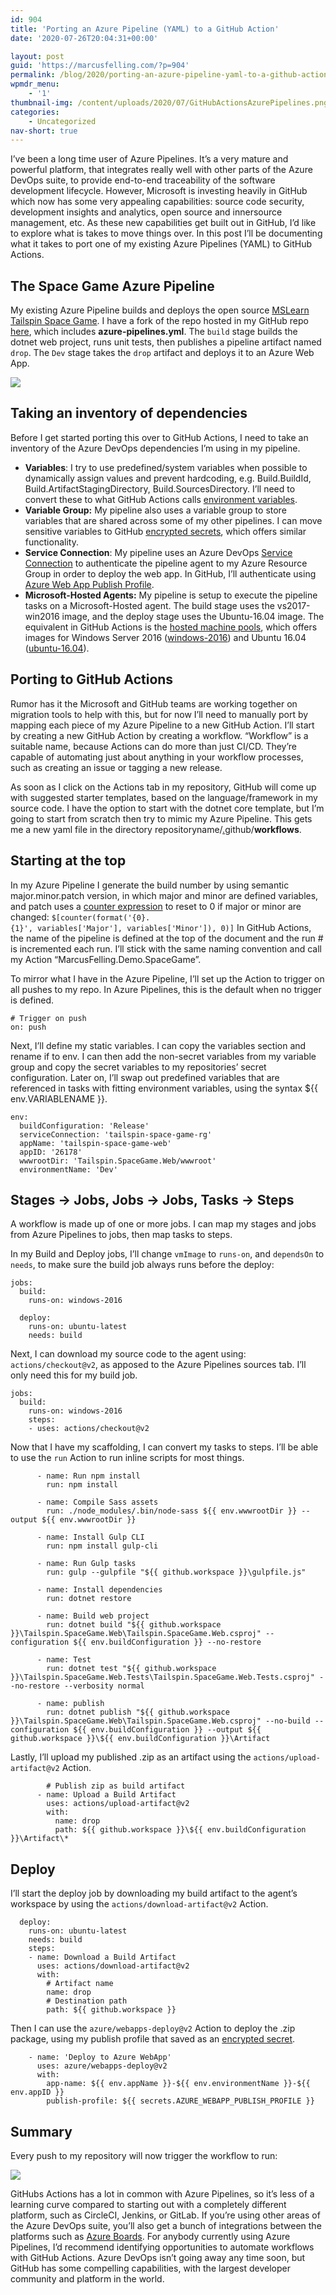 ```yaml
---
id: 904
title: 'Porting an Azure Pipeline (YAML) to a GitHub Action'
date: '2020-07-26T20:04:31+00:00'

layout: post
guid: 'https://marcusfelling.com/?p=904'
permalink: /blog/2020/porting-an-azure-pipeline-yaml-to-a-github-action/
wpmdr_menu:
    - '1'
thumbnail-img: /content/uploads/2020/07/GitHubActionsAzurePipelines.png
categories:
    - Uncategorized
nav-short: true
---
```



I’ve been a long time user of Azure Pipelines. It’s a very mature and powerful platform, that integrates really well with other parts of the Azure DevOps suite, to provide end-to-end traceability of the software development lifecycle. However, Microsoft is investing heavily in GitHub which now has some very appealing capabilities: source code security, development insights and analytics, open source and innersource management, etc. As these new capabilities get built out in GitHub, I’d like to explore what is takes to move things over. In this post I’ll be documenting what it takes to port one of my existing Azure Pipelines (YAML) to GitHub Actions.

## The Space Game Azure Pipeline

My existing Azure Pipeline builds and deploys the open source [MSLearn Tailspin Space Game](https://github.com/MicrosoftDocs/mslearn-tailspin-spacegame-web). I have a fork of the repo hosted in my GitHub repo [here](https://github.com/MarcusFelling/Demo.SpaceGame/tree/port-pipeline), which includes **azure-pipelines.yml**. The `build` stage builds the dotnet web project, runs unit tests, then publishes a pipeline artifact named `drop`. The `Dev` stage takes the `drop` artifact and deploys it to an Azure Web App.

![](/content/uploads/2020/07/image-3.png)

## Taking an inventory of dependencies

Before I get started porting this over to GitHub Actions, I need to take an inventory of the Azure DevOps dependencies I’m using in my pipeline.

- **Variables**: I try to use predefined/system variables when possible to dynamically assign values and prevent hardcoding, e.g. Build.BuildId, Build.ArtifactStagingDirectory, Build.SourcesDirectory. I’ll need to convert these to what GitHub Actions calls [environment variables](https://docs.github.com/en/actions/configuring-and-managing-workflows/using-environment-variables#default-environment-variables).
- **Variable Group:** My pipeline also uses a variable group to store variables that are shared across some of my other pipelines. I can move sensitive variables to GitHub [encrypted secrets](https://docs.github.com/en/actions/configuring-and-managing-workflows/creating-and-storing-encrypted-secrets), which offers similar functionality.
- **Service Connection**: My pipeline uses an Azure DevOps [Service Connection](https://docs.microsoft.com/en-us/azure/devops/pipelines/library/connect-to-azure?view=azure-devops) to authenticate the pipeline agent to my Azure Resource Group in order to deploy the web app. In GitHub, I’ll authenticate using [Azure Web App Publish Profile](https://github.com/projectkudu/kudu/wiki/Deployment-credentials#site-credentials-aka-publish-profile-credentials).
- **Microsoft-Hosted Agents:** My pipeline is setup to execute the pipeline tasks on a Microsoft-Hosted agent. The build stage uses the vs2017-win2016 image, and the deploy stage uses the Ubuntu-16.04 image. The equivalent in GitHub Actions is the [hosted machine pools](https://github.com/actions/virtual-environments), which offers images for Windows Server 2016 ([windows-2016](https://github.com/actions/virtual-environments/blob/main/images/win/Windows2016-Readme.md)) and Ubuntu 16.04 ([ubuntu-16.04](https://github.com/actions/virtual-environments/blob/main/images/linux/Ubuntu1604-README.md)).

## Porting to GitHub Actions

Rumor has it the Microsoft and GitHub teams are working together on migration tools to help with this, but for now I’ll need to manually port by mapping each piece of my Azure Pipeline to a new GitHub Action. I’ll start by creating a new GitHub Action by creating a workflow. “Workflow” is a suitable name, because Actions can do more than just CI/CD. They’re capable of automating just about anything in your workflow processes, such as creating an issue or tagging a new release.

As soon as I click on the Actions tab in my repository, GitHub will come up with suggested starter templates, based on the language/framework in my source code. I have the option to start with the dotnet core template, but I’m going to start from scratch then try to mimic my Azure Pipeline. This gets me a new yaml file in the directory repositoryname/[.](https://github.com/MarcusFelling/github-branch-protector/tree/master/.github)github/**workflows**.

## Starting at the top

In my Azure Pipeline I generate the build number by using semantic major.minor.patch version, in which major and minor are defined variables, and patch uses a [counter expression](https://docs.microsoft.com/en-us/azure/devops/pipelines/process/expressions?view=azure-devops) to reset to 0 if major or minor are changed: `$[counter(format('{0}.{1}', variables['Major'], variables['Minor']), 0)]` In GitHub Actions, the name of the pipeline is defined at the top of the document and the run # is incremented each run. I’ll stick with the same naming convention and call my Action “MarcusFelling.Demo.SpaceGame”.

To mirror what I have in the Azure Pipeline, I’ll set up the Action to trigger on all pushes to my repo. In Azure Pipelines, this is the default when no trigger is defined.

```
# Trigger on push
on: push
```

Next, I’ll define my static variables. I can copy the variables section and rename if to env. I can then add the non-secret variables from my variable group and copy the secret variables to my repositories’ secret configuration. Later on, I’ll swap out predefined variables that are referenced in tasks with fitting environment variables, using the syntax ${{ env.VARIABLENAME }}.

```
env:
  buildConfiguration: 'Release'
  serviceConnection: 'tailspin-space-game-rg'
  appName: 'tailspin-space-game-web'
  appID: '26178'
  wwwrootDir: 'Tailspin.SpaceGame.Web/wwwroot'
  environmentName: 'Dev'
```

## Stages -> Jobs, Jobs -> Jobs, Tasks -> Steps

A workflow is made up of one or more jobs. I can map my stages and jobs from Azure Pipelines to jobs, then map tasks to steps.

In my Build and Deploy jobs, I’ll change `vmImage` to `runs-on`, and `dependsOn` to `needs`, to make sure the build job always runs before the deploy:

```
jobs:
  build:
    runs-on: windows-2016

  deploy:
    runs-on: ubuntu-latest
    needs: build
```

Next, I can download my source code to the agent using: `actions/checkout@v2`, as apposed to the Azure Pipelines sources tab. I’ll only need this for my build job.

```
jobs:
  build:
    runs-on: windows-2016
    steps:
    - uses: actions/checkout@v2
```

Now that I have my scaffolding, I can convert my tasks to steps. I’ll be able to use the `run` Action to run inline scripts for most things.

```
      - name: Run npm install
        run: npm install

      - name: Compile Sass assets
        run: ./node_modules/.bin/node-sass ${{ env.wwwrootDir }} --output ${{ env.wwwrootDir }}

      - name: Install Gulp CLI
        run: npm install gulp-cli
        
      - name: Run Gulp tasks
        run: gulp --gulpfile "${{ github.workspace }}\gulpfile.js"
          
      - name: Install dependencies
        run: dotnet restore
        
      - name: Build web project
        run: dotnet build "${{ github.workspace }}\Tailspin.SpaceGame.Web\Tailspin.SpaceGame.Web.csproj" --configuration ${{ env.buildConfiguration }} --no-restore
        
      - name: Test
        run: dotnet test "${{ github.workspace }}\Tailspin.SpaceGame.Web.Tests\Tailspin.SpaceGame.Web.Tests.csproj" --no-restore --verbosity normal
   
      - name: publish
        run: dotnet publish "${{ github.workspace }}\Tailspin.SpaceGame.Web\Tailspin.SpaceGame.Web.csproj" --no-build --configuration ${{ env.buildConfiguration }} --output ${{ github.workspace }}\${{ env.buildConfiguration }}\Artifact
```

Lastly, I’ll upload my published .zip as an artifact using the `actions/upload-artifact@v2` Action.

```
        # Publish zip as build artifact
      - name: Upload a Build Artifact
        uses: actions/upload-artifact@v2
        with:
          name: drop
          path: ${{ github.workspace }}\${{ env.buildConfiguration }}\Artifact\*
```

## Deploy

I’ll start the deploy job by downloading my build artifact to the agent’s workspace by using the `actions/download-artifact@v2` Action.

```
  deploy:
    runs-on: ubuntu-latest
    needs: build
    steps:
    - name: Download a Build Artifact
      uses: actions/download-artifact@v2
      with:
        # Artifact name
        name: drop
        # Destination path
        path: ${{ github.workspace }}
```

Then I can use the `azure/webapps-deploy@v2` Action to deploy the .zip package, using my publish profile that saved as an [encrypted secret](https://docs.github.com/en/actions/configuring-and-managing-workflows/creating-and-storing-encrypted-secrets).

```
    - name: 'Deploy to Azure WebApp'
      uses: azure/webapps-deploy@v2
      with:
        app-name: ${{ env.appName }}-${{ env.environmentName }}-${{ env.appID }}
        publish-profile: ${{ secrets.AZURE_WEBAPP_PUBLISH_PROFILE }}
```

## Summary

Every push to my repository will now trigger the workflow to run:

![](/content/uploads/2020/07/image-4.png)

GitHubs Actions has a lot in common with Azure Pipelines, so it’s less of a learning curve compared to starting out with a completely different platform, such as CircleCI, Jenkins, or GitLab. If you’re using other areas of the Azure DevOps suite, you’ll also get a bunch of integrations between the platforms such as [Azure Boards](https://docs.microsoft.com/en-us/azure/devops/boards/github/?view=azure-devops). For anybody currently using Azure Pipelines, I’d recommend identifying opportunities to automate workflows with GitHub Actions. Azure DevOps isn’t going away any time soon, but GitHub has some compelling capabilities, with the largest developer community and platform in the world.